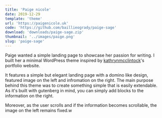 ```yaml
---
title: 'Paige nicole'
date: 2019-12-29
template: 'theme'
url: 'https://paigenicole.uk'
code: 'https://github.com/baillieogrady/paige-sage'
download: 'downloads/paige-sage.zip'
thumbnail: '../images/paige.png'
slug: 'paige-sage'
---
```


Paige wanted a simple landing page to showcase her passion for writing. I built her a minimal WordPress theme inspired by [kathrynmcclintock](http://www.kathrynmcclintock.com/)'s portfolio website.

It features a simple but elegant landing page with a domino like design, featured image on the left and infromation on the right. The main purpose behind this theme was to create something simple that is easily extendable. As it's built with gutenberg in mind, you can simply add blocks to the information on the right.

Moreover, as the user scrolls and if the information becomes scrollable, the image on the left remains fixed.w